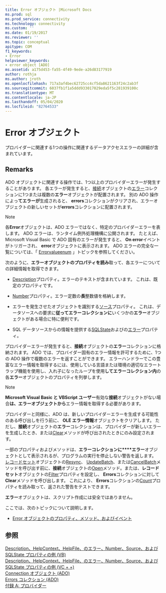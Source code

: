 ```yaml
---
title: Error オブジェクト |Microsoft Docs
ms.prod: sql
ms.prod_service: connectivity
ms.technology: connectivity
ms.custom: ''
ms.date: 01/19/2017
ms.reviewer: ''
ms.topic: conceptual
apitype: COM
f1_keywords:
- Error
helpviewer_keywords:
- error object [ADO]
ms.assetid: a175d453-fa55-4f49-9ede-a26d83177919
author: rothja
ms.author: jroth
ms.openlocfilehash: 717a3af4bec62725cc4cf5da8621163f24c2ab3f
ms.sourcegitcommit: 6037fb1f1a5ddd933017029eda5f5c281939100c
ms.translationtype: MT
ms.contentlocale: ja-JP
ms.lasthandoff: 05/04/2020
ms.locfileid: "82764533"
---
```

# <a name="error-object"></a>Error オブジェクト
プロバイダーに関連する1つの操作に関連するデータアクセスエラーの詳細が含まれています。  
  
## <a name="remarks"></a>Remarks  
 ADO オブジェクトに関連する操作では、1つ以上のプロバイダーエラーが発生することがあります。 各エラーが発生すると、[接続](../../../ado/reference/ado-api/connection-object-ado.md)オブジェクトの[エラー](../../../ado/reference/ado-api/errors-collection-ado.md)コレクションに1つまたは複数の**エラー**オブジェクトが配置されます。 別の ADO 操作によっ**てエラーが**生成されると、 **errors**コレクションがクリアされ、エラーオブジェクトの新しいセットが**errors**コレクションに配置されます。  
  
> [!NOTE]
>  各**Error**オブジェクトは、ADO エラーではなく、特定のプロバイダーエラーを表します。 ADO エラーは、ランタイム例外処理機構に公開されます。 たとえば、Microsoft Visual Basic で ADO 固有のエラーが発生すると、 **On error**イベントがトリガーされ、 **error**オブジェクトに表示されます。 ADO エラーの完全な一覧については、「 [Errorvalueenum](../../../ado/reference/ado-api/errorvalueenum.md) 」トピックを参照してください。  
  
 次のように、**エラーオブジェクトのプロパティを読み**取って、各エラーについての詳細情報を取得できます。  
  
-   [Description](../../../ado/reference/ado-api/description-property.md)プロパティ。エラーのテキストが含まれています。 これは、既定のプロパティです。  
  
-   [Number](../../../ado/reference/ado-api/number-property-ado.md)プロパティ。エラー定数の**長**整数値を格納します。  
  
-   エラーを発生させたオブジェクトを識別する[ソース](../../../ado/reference/ado-api/source-property-ado-error.md)プロパティ。 これは、データソースへの要求に**従ってエラーコレクションに**いくつかの**エラー**オブジェクトがある場合に特に便利です。  
  
-   SQL データソースからの情報を提供する[SQLState](../../../ado/reference/ado-api/sqlstate-property.md)およびの[エラー](../../../ado/reference/ado-api/nativeerror-property-ado.md)プロパティ。  
  
 プロバイダーエラーが発生すると、**接続**オブジェクトの**エラー**コレクションに格納されます。 ADO では、プロバイダー固有のエラー情報を許可するために、1つの ADO 操作で複数のエラーを返すことができます。 エラーハンドラーでこの豊富なエラー情報を取得するには、使用している言語または環境の適切なエラートラップ機能を使用し、入れ子になったループを使用**してエラーコレクション内**の各**エラー**オブジェクトのプロパティを列挙します。  
  
> [!NOTE]
>  **Microsoft Visual Basic と VBScript ユーザー**有効な**接続**オブジェクトがない場合**は、エラーオブジェクトから**エラー情報を取得する必要があります。  
  
 プロバイダーと同様に、ADO は、新しいプロバイダーエラーを生成する可能性のある呼び出しを行う前に、 **OLE エラー情報**オブジェクトをクリアします。 ただし、**接続**オブジェクトの**エラー**コレクションは、プロバイダーが新しいエラーを生成したとき、または[Clear](../../../ado/reference/ado-api/clear-method-ado.md)メソッドが呼び出されたときにのみ設定されます。  
  
 一部のプロパティおよびメソッドは、**エラーコレクションに****エラー**オブジェクトとして表示されるが、プログラムの実行を停止しない警告を返します。 [レコードセット](../../../ado/reference/ado-api/recordset-object-ado.md)オブジェクトの[Resync](../../../ado/reference/ado-api/resync-method.md)、 [UpdateBatch](../../../ado/reference/ado-api/updatebatch-method.md)、または[CancelBatch](../../../ado/reference/ado-api/cancelbatch-method-ado.md)メソッドを呼び出す前に、**接続**オブジェクトの[Open](../../../ado/reference/ado-api/open-method-ado-connection.md)メソッド。または、**レコードセット**オブジェクトの[Filter](../../../ado/reference/ado-api/filter-property.md)プロパティを設定し、 **Errors**コレクションに対して**Clear**メソッドを呼び出します。 これにより、 **Errors**コレクションの[Count](../../../ado/reference/ado-api/count-property-ado.md)プロパティを読み取って、返された警告をテストできます。  
  
 **エラー**オブジェクトは、スクリプト作成には安全ではありません。  
  
 ここでは、次のトピックについて説明します。  
  
-   [Error オブジェクトのプロパティ、メソッド、およびイベント](../../../ado/reference/ado-api/error-object-properties-methods-and-events.md)  
  
## <a name="see-also"></a>参照  
 [Description、HelpContext、HelpFile、のエラー、Number、Source、および SQLState プロパティの例 (VB)](../../../ado/reference/ado-api/description-helpcontext-helpfile-nativeerror-number-source-example-vb.md)   
 [Description、HelpContext、HelpFile、のエラー、Number、Source、および SQLState プロパティの例 (VC + +)](../../../ado/reference/ado-api/description-helpcontext-helpfile-nativeerror-number-source-example-vc.md)   
 [Connection オブジェクト (ADO)](../../../ado/reference/ado-api/connection-object-ado.md)   
 [Errors コレクション (ADO)](../../../ado/reference/ado-api/errors-collection-ado.md)   
 [付録 A: プロバイダー](../../../ado/guide/appendixes/appendix-a-providers.md)
